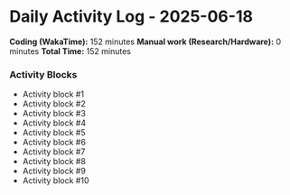 # Daily Activity Log - 2025-06-18

**Coding (WakaTime):** 152 minutes
**Manual work (Research/Hardware):** 0 minutes
**Total Time:** 152 minutes

### Activity Blocks
- Activity block #1
- Activity block #2
- Activity block #3
- Activity block #4
- Activity block #5
- Activity block #6
- Activity block #7
- Activity block #8
- Activity block #9
- Activity block #10
